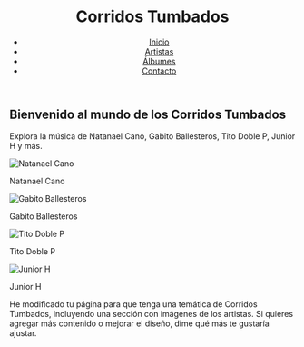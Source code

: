 <html>
<head>
    <meta charset="UTF-8">
    <meta name="viewport" content="width=device-width, initial-scale=1.0">
    <title>Corridos Tumbados</title>
    <link rel="stylesheet" href="web.css">
</head>
<body>

<header>
    <h1 class="titulo-sitio">Corridos Tumbados</h1>
    <nav>
        <ul class="menu">
            <li><a href="#">Inicio</a></li>
            <li><a href="#">Artistas</a></li>
            <li><a href="#">Álbumes</a></li>
            <li><a href="#">Contacto</a></li>
        </ul>
    </nav>
</header>

<section class="contenido">
    <h2>Bienvenido al mundo de los Corridos Tumbados</h2>
    <p>Explora la música de Natanael Cano, Gabito Ballesteros, Tito Doble P, Junior H y más.</p>
    <div class="artistas">
        <div class="artista">
            <img src="natanael-cano.jpg" alt="Natanael Cano">
            <p>Natanael Cano</p>
        </div>
        <div class="artista">
            <img src="gabito-ballesteros.jpg" alt="Gabito Ballesteros">
            <p>Gabito Ballesteros</p>
        </div>
        <div class="artista">
            <img src="tito-doble-p.jpg" alt="Tito Doble P">
            <p>Tito Doble P</p>
        </div>
        <div class="artista">
            <img src="junior-h.jpg" alt="Junior H">
            <p>Junior H</p>
        </div>
    </div>
</section>

</body>
</html>


He modificado tu página para que tenga una temática de Corridos Tumbados, incluyendo una sección con imágenes de los artistas. Si quieres agregar más contenido o mejorar el diseño, dime qué más te gustaría ajustar.

